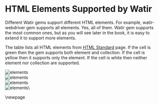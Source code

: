 # HTML Elements Supported by Watir

Different Watir gems support different HTML elements. For example, watir-webdriver gem supports all elements. Yes, all of them. Watir gem supports the most common ones, but as you will see later in the book, it is easy to extend it to support more elements.

The table lists all HTML elements from [HTML Standard](http://www.whatwg.org/specs/web-apps/current-work/multipage/section-index.html#elements-1) page. If the cell is green then the gem supports both element and collection. If the cell is yellow then it supports only the element. If the cell is white then neither element nor collection are supported.

![elements](https://github.com/zeljkofilipin/watirbook/raw/master/images/elements/elements-1.png)\
![elements](https://github.com/zeljkofilipin/watirbook/raw/master/images/elements/elements-2.png)\
![elements](https://github.com/zeljkofilipin/watirbook/raw/master/images/elements/elements-3.png)\
![elements](https://github.com/zeljkofilipin/watirbook/raw/master/images/elements/elements-4.png)\

\newpage

